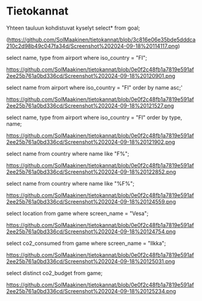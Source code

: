 # Tietokannat

Yhteen tauluun kohdistuvat kyselyt
select* from goal;

(https://github.com/SolMaakinen/tietokannat/blob/3c816e06e35bde5dddca210c2d98b49c047fa34d/Screenshot%202024-09-18%20114117.png)

select name, type from airport where iso_country = "FI";

https://github.com/SolMaakinen/tietokannat/blob/0e0f2c48fb1a7819e591af2ee25b761a0bd336cd/Screenshot%202024-09-18%20120901.png

select name from airport where iso_country = "FI" order by name asc;'

https://github.com/SolMaakinen/tietokannat/blob/0e0f2c48fb1a7819e591af2ee25b761a0bd336cd/Screenshot%202024-09-18%20121527.png

select name, type from airport where iso_country = "FI" order by type, name;

https://github.com/SolMaakinen/tietokannat/blob/0e0f2c48fb1a7819e591af2ee25b761a0bd336cd/Screenshot%202024-09-18%20121902.png

select name from country where name like "F%";

https://github.com/SolMaakinen/tietokannat/blob/0e0f2c48fb1a7819e591af2ee25b761a0bd336cd/Screenshot%202024-09-18%20122852.png

select name from country where name like "%F%";

https://github.com/SolMaakinen/tietokannat/blob/0e0f2c48fb1a7819e591af2ee25b761a0bd336cd/Screenshot%202024-09-18%20124559.png

select location from game where screen_name = "Vesa";

https://github.com/SolMaakinen/tietokannat/blob/0e0f2c48fb1a7819e591af2ee25b761a0bd336cd/Screenshot%202024-09-18%20124754.png

select co2_consumed from game where screen_name = "Ilkka";

https://github.com/SolMaakinen/tietokannat/blob/0e0f2c48fb1a7819e591af2ee25b761a0bd336cd/Screenshot%202024-09-18%20125031.png

select distinct co2_budget from game;

https://github.com/SolMaakinen/tietokannat/blob/0e0f2c48fb1a7819e591af2ee25b761a0bd336cd/Screenshot%202024-09-18%20125234.png
